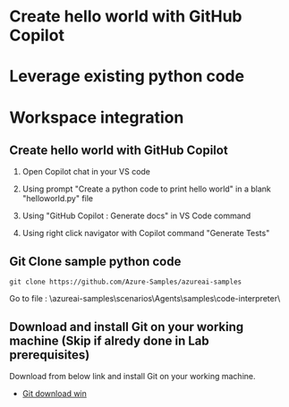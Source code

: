 
# Create hello world with GitHub Copilot 
# Leverage existing python code
# Workspace integration 

## Create hello world with GitHub Copilot 

1. Open Copilot chat in your VS code

2. Using prompt "Create a python code to print hello world" in a blank "helloworld.py" file

3. Using "GitHub Copilot : Generate docs" in VS Code command 

4. Using right click navigator with Copilot command "Generate Tests"






## Git Clone sample python code 

```hcl
git clone https://github.com/Azure-Samples/azureai-samples
```

Go to file : \azureai-samples\scenarios\Agents\samples\code-interpreter\

## Download and install Git on your working machine (Skip if alredy done in Lab prerequisites)

Download from below link and install Git on your working machine. 
- [Git download win](https://git-scm.com/download/win)


